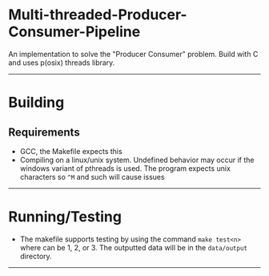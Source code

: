 # Multi-threaded-Producer-Consumer-Pipeline
An implementation to solve the "Producer Consumer" problem. Build with C and uses p(osix) threads library.


---
# Building

## Requirements
- GCC, the Makefile expects this
- Compiling on a linux/unix system. Undefined behavior may occur if the windows variant of pthreads is used. The program expects unix characters so `^M` and such will cause issues
---

# Running/Testing
- The makefile supports testing by using the command `make test<n>` where <n> can be 1, 2, or 3. The outputted data will be in the `data/output` directory.
--- 